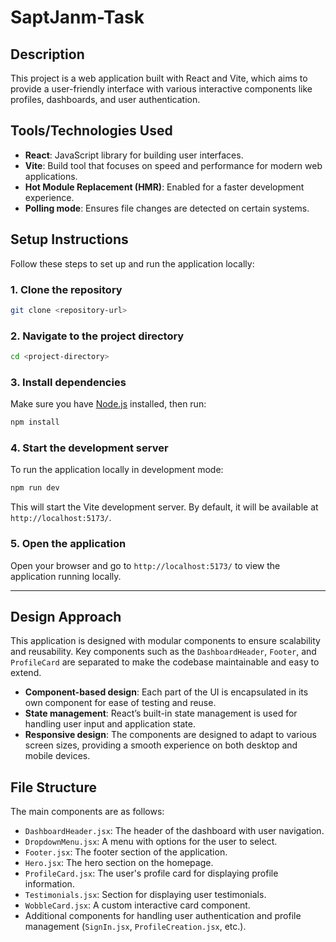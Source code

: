 
# SaptJanm-Task

## Description

This project is a web application built with React and Vite, which aims to provide a user-friendly interface with various interactive components like profiles, dashboards, and user authentication.

## Tools/Technologies Used

- **React**: JavaScript library for building user interfaces.
- **Vite**: Build tool that focuses on speed and performance for modern web applications.
- **Hot Module Replacement (HMR)**: Enabled for a faster development experience.
- **Polling mode**: Ensures file changes are detected on certain systems.

## Setup Instructions

Follow these steps to set up and run the application locally:

### 1. Clone the repository
```bash
git clone <repository-url>
```

### 2. Navigate to the project directory
```bash
cd <project-directory>
```

### 3. Install dependencies
Make sure you have [Node.js](https://nodejs.org/) installed, then run:
```bash
npm install
```

### 4. Start the development server
To run the application locally in development mode:
```bash
npm run dev
```

This will start the Vite development server. By default, it will be available at `http://localhost:5173/`.

### 5. Open the application
Open your browser and go to `http://localhost:5173/` to view the application running locally.

---

## Design Approach

This application is designed with modular components to ensure scalability and reusability. Key components such as the `DashboardHeader`, `Footer`, and `ProfileCard` are separated to make the codebase maintainable and easy to extend.

- **Component-based design**: Each part of the UI is encapsulated in its own component for ease of testing and reuse.
- **State management**: React’s built-in state management is used for handling user input and application state.
- **Responsive design**: The components are designed to adapt to various screen sizes, providing a smooth experience on both desktop and mobile devices.

## File Structure
The main components are as follows:
- `DashboardHeader.jsx`: The header of the dashboard with user navigation.
- `DropdownMenu.jsx`: A menu with options for the user to select.
- `Footer.jsx`: The footer section of the application.
- `Hero.jsx`: The hero section on the homepage.
- `ProfileCard.jsx`: The user's profile card for displaying profile information.
- `Testimonials.jsx`: Section for displaying user testimonials.
- `WobbleCard.jsx`: A custom interactive card component.
- Additional components for handling user authentication and profile management (`SignIn.jsx`, `ProfileCreation.jsx`, etc.).
